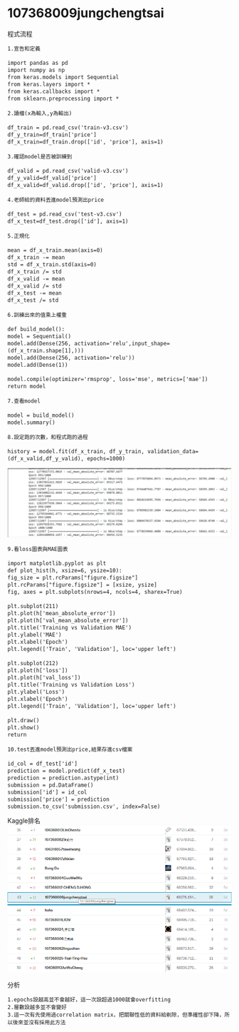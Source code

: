 # 107368009jungchengtsai
程式流程

    1.宣告和定義
   
    import pandas as pd
    import numpy as np
    from keras.models import Sequential
    from keras.layers import *
    from keras.callbacks import *
    from sklearn.preprocessing import *
    
    2.讀檔(x為輸入,y為輸出)
    
    df_train = pd.read_csv('train-v3.csv')
    df_y_train=df_train['price']
    df_x_train=df_train.drop(['id', 'price'], axis=1)
    
    3.確認model是否被訓練到
    
    df_valid = pd.read_csv('valid-v3.csv')
    df_y_valid=df_valid['price']
    df_x_valid=df_valid.drop(['id', 'price'], axis=1)
    
    4.老師給的資料丟進model預測出price
    
    df_test = pd.read_csv('test-v3.csv')
    df_x_test=df_test.drop(['id'], axis=1)
    
    5.正規化
    
    mean = df_x_train.mean(axis=0)
    df_x_train -= mean
    std = df_x_train.std(axis=0)
    df_x_train /= std
    df_x_valid -= mean
    df_x_valid /= std
    df_x_test -= mean
    df_x_test /= std
    
    6.訓練出來的值乘上權重
    
    def build_model():
    model = Sequential()
    model.add(Dense(256, activation='relu',input_shape=(df_x_train.shape[1],)))
    model.add(Dense(256, activation='relu'))
    model.add(Dense(1))

    model.compile(optimizer='rmsprop', loss='mse', metrics=['mae'])
    return model
    
    7.查看model
    
    model = build_model()
    model.summary()
    
    8.設定跑的次數，和程式跑的過程
    
    history = model.fit(df_x_train, df_y_train, validation_data=(df_x_valid,df_y_valid), epochs=1000)
![image](https://github.com/107368009jungchengtsai/107368009jungchengtsai/blob/master/process.png)
    
    9.看loss圖表與MAE圖表
    
    import matplotlib.pyplot as plt
    def plot_hist(h, xsize=6, ysize=10):
    fig_size = plt.rcParams["figure.figsize"]
    plt.rcParams["figure.figsize"] = [xsize, ysize]
    fig, axes = plt.subplots(nrows=4, ncols=4, sharex=True)
    
    plt.subplot(211)
    plt.plot(h['mean_absolute_error'])
    plt.plot(h['val_mean_absolute_error'])
    plt.title('Training vs Validation MAE')
    plt.ylabel('MAE')
    plt.xlabel('Epoch')
    plt.legend(['Train', 'Validation'], loc='upper left')
    
    plt.subplot(212)
    plt.plot(h['loss'])
    plt.plot(h['val_loss'])
    plt.title('Training vs Validation Loss')
    plt.ylabel('Loss')
    plt.xlabel('Epoch')
    plt.legend(['Train', 'Validation'], loc='upper left')
    
    plt.draw()
    plt.show()
    return
    
    10.test丟進model預測出price,結果存進csv檔案
    
    id_col = df_test['id']
    prediction = model.predict(df_x_test)
    prediction = prediction.astype(int)
    submission = pd.DataFrame()
    submission['id'] = id_col
    submission['price'] = prediction
    submission.to_csv('submission.csv', index=False)
   
Kaggle排名
![image](https://github.com/107368009jungchengtsai/107368009jungchengtsai/blob/master/kaggle.png)

分析

    1.epochs設越高並不會越好，這一次設超過1000就會overfitting
    2.層數設越多並不會變好
    3.這一次有先使用過correlation matrix，把關聯性低的資料給剃除，但準確性卻下降，所以後來並沒有採用此方法

